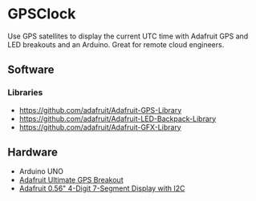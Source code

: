 # GPSClock
Use GPS satellites to display the current UTC time with Adafruit GPS and LED breakouts and an Arduino. Great for remote cloud engineers.

## Software

### Libraries
- https://github.com/adafruit/Adafruit-GPS-Library
- https://github.com/adafruit/Adafruit-LED-Backpack-Library
- https://github.com/adafruit/Adafruit-GFX-Library

## Hardware
 - Arduino UNO
 - [Adafruit Ultimate GPS Breakout](https://www.adafruit.com/product/746)
 - [Adafruit 0.56" 4-Digit 7-Segment Display with I2C](https://www.adafruit.com/product/881)
